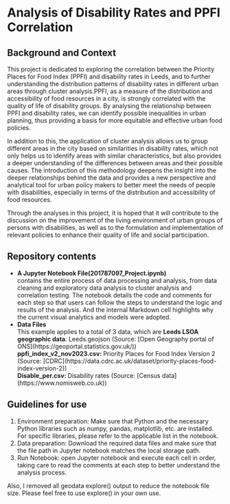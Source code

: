 # Analysis of Disability Rates and PPFI Correlation
## Background and Context
This project is dedicated to exploring the correlation between the Priority Places for Food Index (PPFI) and disability rates in Leeds, and to further understanding the distribution patterns of disability rates in different urban areas through cluster analysis.PPFI, as a measure of the distribution and accessibility of food resources in a city, is strongly correlated with the quality of life of disability groups. By analysing the relationship between PPFI and disability rates, we can identify possible inequalities in urban planning, thus providing a basis for more equitable and effective urban food policies.

In addition to this, the application of cluster analysis allows us to group different areas in the city based on similarities in disability rates, which not only helps us to identify areas with similar characteristics, but also provides a deeper understanding of the differences between areas and their possible causes. The introduction of this methodology deepens the insight into the deeper relationships behind the data and provides a new perspective and analytical tool for urban policy makers to better meet the needs of people with disabilities, especially in terms of the distribution and accessibility of food resources.

Through the analyses in this project, it is hoped that it will contribute to the discussion on the improvement of the living environment of urban groups of persons with disabilities, as well as to the formulation and implementation of relevant policies to enhance their quality of life and social participation.
## Repository contents
<ul>
<li><strong>A Jupyter Notebook File(201787097_Project.ipynb)</strong></li>
contains the entire process of data processing and analysis, from data cleaning and exploratory data analysis to cluster analysis and correlation testing. The notebook details the code and comments for each step so that users can follow the steps to understand the logic and results of the analysis. And the internal Markdown cell highlights why the current visual analytics and models were adopted.
<li><strong>Data Files</strong></li>
  This example applies to a total of 3 data, which are <strong>Leeds LSOA geographic data</strong>: Leeds.geojson (Source: [Open Geography portal of ONS](https://geoportal.statistics.gov.uk/))<br>
  <strong>ppfi_index_v2_nov2023.csv: </strong> Priority Places for Food Index Version 2 (Source: [CDRC](https://data.cdrc.ac.uk/dataset/priority-places-food-index-version-2)) <br>
  <strong>Disable_per.csv: </strong>Disability rates (Source: [Census data](https://www.nomisweb.co.uk))
</ul>

## Guidelines for use
<ol>
<li>Environment preparation: Make sure that Python and the necessary Python libraries such as numpy, pandas, matplotlib, etc. are installed. For specific libraries, please refer to the applicable list in the notebook.</li>
<li>Data preparation: Download the required data files and make sure that the file path in Jupyter notebook matches the local storage path.</li>
<li>Run Notebook: open Jupyter notebook and execute each cell in order, taking care to read the comments at each step to better understand the analysis process.</li>
</ol>
Also, I removed all geodata explore() output to reduce the notebook file size. Please feel free to use explore() in your own use.
